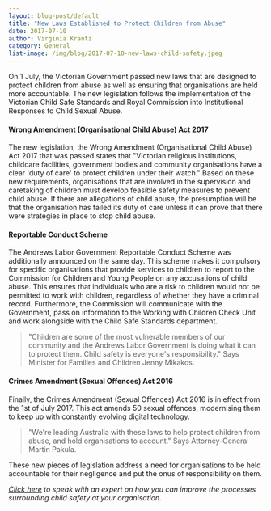 ```yaml
---
layout: blog-post/default
title: "New Laws Established to Protect Children from Abuse"
date: 2017-07-10
author: Virginia Krantz
category: General
list-image: /img/blog/2017-07-10-new-laws-child-safety.jpeg
---
```


On 1 July, the Victorian Government passed new laws that are designed to protect children 
from abuse as well as ensuring that organisations are held more accountable. The new 
legislation follows the implementation of the Victorian Child Safe Standards and Royal 
Commission into Institutional Responses to Child Sexual Abuse. 

#### Wrong Amendment (Organisational Child Abuse) Act 2017

The new legislation, the Wrong Amendment (Organisational Child Abuse) Act 2017 that was 
passed states that "Victorian religious institutions, childcare facilities, government 
bodies and community organisations have a clear 'duty of care' to protect children under 
their watch." Based on these new requirements, organisations that are involved in the 
supervision and caretaking of children must develop feasible safety measures to prevent 
child abuse. If there are allegations of child abuse, the presumption will be that the 
organisation has failed its duty of care unless it can prove that there were strategies 
in place to stop child abuse.  

#### Reportable Conduct Scheme

The Andrews Labor Government Reportable Conduct Scheme was additionally announced on the 
same day. This scheme makes it compulsory for specific organisations that provide services 
to children to report to the Commission for Children and Young People on any accusations of 
child abuse. This ensures that individuals who are a risk to children would not be permitted 
to work with children, regardless of whether they have a criminal record. Furthermore, the 
Commission will communicate with the Government, pass on information to the Working with 
Children Check Unit and work alongside with the Child Safe Standards department.

> "Children are some of the most vulnerable members of our community and the Andrews Labor 
Government is doing what it can to protect them. Child safety is everyone's responsibility."
Says Minister for Families and Children Jenny Mikakos.

#### Crimes Amendment (Sexual Offences) Act 2016

Finally, the Crimes Amendment (Sexual Offences) Act 2016 is in effect from the 1st of 
July 2017. This act amends 50 sexual offences, modernising them to keep up with constantly 
evolving digital technology. 

> "We're leading Australia with these laws to help protect children from abuse, and hold 
organisations to account." Says Attorney-General Martin Pakula. 

These new pieces of legislation address a need for organisations to be held accountable 
for their negligence and put the onus of responsibility on them. 

*[Click here](/demo/) to speak with an expert on how you can improve the processes surrounding 
child safety at your organisation.*
